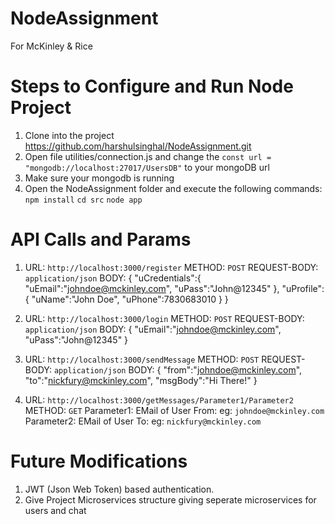 # NodeAssignment
For McKinley &amp; Rice

# Steps to Configure and Run Node Project

1) Clone into the project https://github.com/harshulsinghal/NodeAssignment.git
2) Open file utilities/connection.js and change the `const url = "mongodb://localhost:27017/UsersDB"` to your mongoDB url
3) Make sure your mongodb is running
4) Open the NodeAssignment folder and execute the following commands:
    `npm install`
    `cd src`
    `node app`

# API Calls and Params

1)  URL: `http://localhost:3000/register`
    METHOD: `POST`
    REQUEST-BODY: `application/json`
    BODY: {
        "uCredentials":{
            "uEmail":"johndoe@mckinley.com",
            "uPass":"John@12345"
        },
        "uProfile":{
            "uName":"John Doe",
            "uPhone":7830683010
        }
    }

2)  URL: `http://localhost:3000/login`
    METHOD: `POST`
    REQUEST-BODY: `application/json`
    BODY: {
            "uEmail":"johndoe@mckinley.com",
            "uPass":"John@12345"
    }

3)  URL: `http://localhost:3000/sendMessage`
    METHOD: `POST`
    REQUEST-BODY: `application/json`
    BODY: {
            "from":"johndoe@mckinley.com",
            "to":"nickfury@mckinley.com",
            "msgBody":"Hi There!"
    }

4)  URL: `http://localhost:3000/getMessages/Parameter1/Parameter2`
    METHOD: `GET`
    Parameter1: EMail of User From: eg: `johndoe@mckinley.com`
    Parameter2: EMail of User To: eg: `nickfury@mckinley.com`

# Future Modifications

1) JWT (Json Web Token) based authentication.
2) Give Project Microservices structure giving seperate microservices for users and chat
